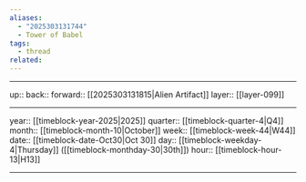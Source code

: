 ```yaml
---
aliases:
  - "2025303131744"
  - Tower of Babel
tags:
  - thread
related:
---
```




***

up:: 
back:: 
forward:: [[2025303131815|Alien Artifact]]
layer:: [[layer-099]]

***

year:: [[timeblock-year-2025|2025]]
quarter:: [[timeblock-quarter-4|Q4]]
month:: [[timeblock-month-10|October]]
week:: [[timeblock-week-44|W44]]
date:: [[timeblock-date-Oct30|Oct 30]]
day:: [[timeblock-weekday-4|Thursday]] ([[timeblock-monthday-30|30th]])
hour:: [[timeblock-hour-13|H13]]

***
